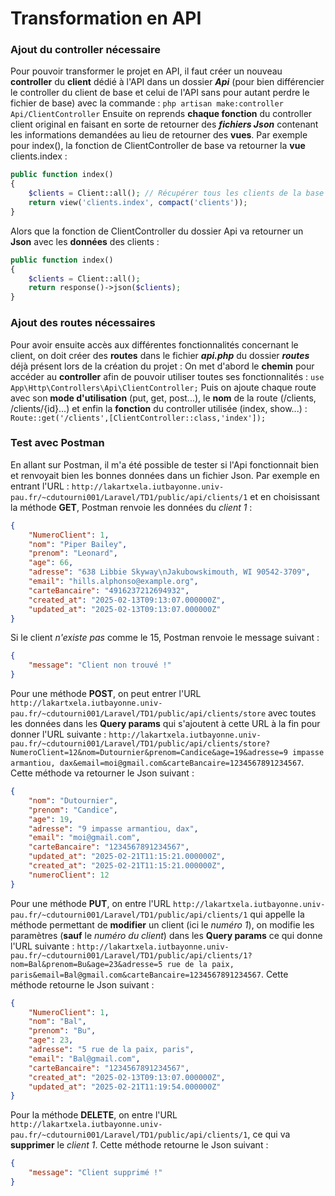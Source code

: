 # Transformation en API
### Ajout du controller nécessaire 
Pour pouvoir transformer le projet en API, il faut créer un nouveau __controller__ du __client__ dédié à l'API dans un dossier *__Api__* (pour bien différencier le controller du client de base et celui de l'API sans pour autant perdre le fichier de base) avec la commande :
```php artisan make:controller Api/ClientController```
Ensuite on reprends __chaque fonction__ du controller client original en faisant en sorte de retourner des *__fichiers Json__* contenant les informations demandées au lieu de retourner des __vues__.
Par exemple pour index(), la fonction de ClientController de base va retourner la __vue__ clients.index :
```php
public function index()
{ 
    $clients = Client::all(); // Récupérer tous les clients de la base de données
    return view('clients.index', compact('clients')); 
}
```
Alors que la fonction de ClientController du dossier Api va retourner un __Json__ avec les __données__ des clients :
```php
public function index()
{ 
    $clients = Client::all();
    return response()->json($clients);
}
```
### Ajout des routes nécessaires
Pour avoir ensuite accès aux différentes fonctionnalités concernant le client, on doit créer des __routes__ dans le fichier *__api.php__* du dossier *__routes__* déjà présent lors de la création du projet :
On met d'abord le __chemin__ pour accéder au __controller__ afin de pouvoir utiliser toutes ses fonctionnalités :
```use App\Http\Controllers\Api\ClientController;```
Puis on ajoute chaque route avec son __mode d'utilisation__ (put, get, post...), le __nom__ de la route (/clients, /clients/{id}...) et enfin la __fonction__ du controller utilisée (index, show...) :
```Route::get('/clients',[ClientController::class,'index']);```

### Test avec Postman
En allant sur Postman, il m'a été possible de tester si l'Api fonctionnait bien et renvoyait bien les bonnes données dans un fichier Json.
Par exemple en entrant l'URL : ```http://lakartxela.iutbayonne.univ-pau.fr/~cdutourni001/Laravel/TD1/public/api/clients/1``` et en choisissant la méthode __GET__, Postman renvoie les données du _client 1_ : 
```json
{
    "NumeroClient": 1,
    "nom": "Piper Bailey",
    "prenom": "Leonard",
    "age": 66,
    "adresse": "638 Libbie Skyway\nJakubowskimouth, WI 90542-3709",
    "email": "hills.alphonso@example.org",
    "carteBancaire": "4916237212694932",
    "created_at": "2025-02-13T09:13:07.000000Z",
    "updated_at": "2025-02-13T09:13:07.000000Z"
}
```
Si le client _n'existe pas_ comme le 15, Postman renvoie le message suivant :
```json
{
    "message": "Client non trouvé !"
}
```
Pour une méthode __POST__, on peut entrer l'URL ```http://lakartxela.iutbayonne.univ-pau.fr/~cdutourni001/Laravel/TD1/public/api/clients/store``` avec toutes les données dans les __Query params__ qui s'ajoutent à cette URL à la fin pour donner l'URL suivante : ```http://lakartxela.iutbayonne.univ-pau.fr/~cdutourni001/Laravel/TD1/public/api/clients/store?NumeroClient=12&nom=Dutournier&prenom=Candice&age=19&adresse=9 impasse armantiou, dax&email=moi@gmail.com&carteBancaire=1234567891234567```. Cette méthode va retourner le Json suivant :
```json
{
    "nom": "Dutournier",
    "prenom": "Candice",
    "age": 19,
    "adresse": "9 impasse armantiou, dax",
    "email": "moi@gmail.com",
    "carteBancaire": "1234567891234567",
    "updated_at": "2025-02-21T11:15:21.000000Z",
    "created_at": "2025-02-21T11:15:21.000000Z",
    "numeroClient": 12
}
```
Pour une méthode __PUT__, on entre l'URL ```http://lakartxela.iutbayonne.univ-pau.fr/~cdutourni001/Laravel/TD1/public/api/clients/1``` qui appelle la méthode permettant de __modifier__ un client (ici le _numéro 1_), on modifie les paramètres (__sauf__ le _numéro du client_) dans les __Query params__ ce qui donne l'URL suivante : ```http://lakartxela.iutbayonne.univ-pau.fr/~cdutourni001/Laravel/TD1/public/api/clients/1?nom=Bal&prenom=Bu&age=23&adresse=5 rue de la paix, paris&email=Bal@gmail.com&carteBancaire=1234567891234567```. Cette méthode retourne le Json suivant :
```json
{
    "NumeroClient": 1,
    "nom": "Bal",
    "prenom": "Bu",
    "age": 23,
    "adresse": "5 rue de la paix, paris",
    "email": "Bal@gmail.com",
    "carteBancaire": "1234567891234567",
    "created_at": "2025-02-13T09:13:07.000000Z",
    "updated_at": "2025-02-21T11:19:54.000000Z"
}
```
Pour la méthode __DELETE__, on entre l'URL ```http://lakartxela.iutbayonne.univ-pau.fr/~cdutourni001/Laravel/TD1/public/api/clients/1```, ce qui va __supprimer__ le _client 1_. Cette méthode retourne le Json suivant :
```json
{
    "message": "Client supprimé !"
}
```